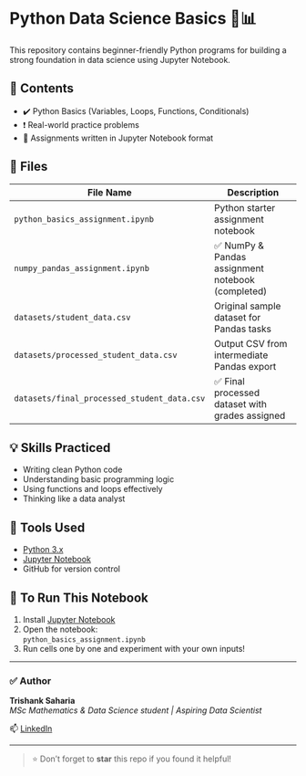 # Python Data Science Basics 🐍📊

This repository contains beginner-friendly Python programs for building a strong foundation in data science using Jupyter Notebook.

## 📌 Contents
- ✔️ Python Basics (Variables, Loops, Functions, Conditionals)
- ❗ Real-world practice problems
- 🧠 Assignments written in Jupyter Notebook format

## 📁 Files

| File Name                                 | Description                                      |
|-------------------------------------------|--------------------------------------------------|
| `python_basics_assignment.ipynb`          | Python starter assignment notebook               |
| `numpy_pandas_assignment.ipynb`           | ✅ NumPy & Pandas assignment notebook (completed) |
| `datasets/student_data.csv`               | Original sample dataset for Pandas tasks         |
| `datasets/processed_student_data.csv`     | Output CSV from intermediate Pandas export       |
| `datasets/final_processed_student_data.csv` | ✅ Final processed dataset with grades assigned  |


## 💡 Skills Practiced
- Writing clean Python code
- Understanding basic programming logic
- Using functions and loops effectively
- Thinking like a data analyst

## 🚀 Tools Used
- [Python 3.x](https://www.python.org/)
- [Jupyter Notebook](https://jupyter.org/)
- GitHub for version control

## 📌 To Run This Notebook
1. Install [Jupyter Notebook](https://jupyter.org/install)
2. Open the notebook:  
   `python_basics_assignment.ipynb`
3. Run cells one by one and experiment with your own inputs!

---

### ✅ Author
**Trishank Saharia**  
_MSc Mathematics & Data Science student | Aspiring Data Scientist_

📫 [LinkedIn](https://www.linkedin.com/in/trishank-saharia-a283ba370)

---

> ⭐ Don’t forget to **star** this repo if you found it helpful!
